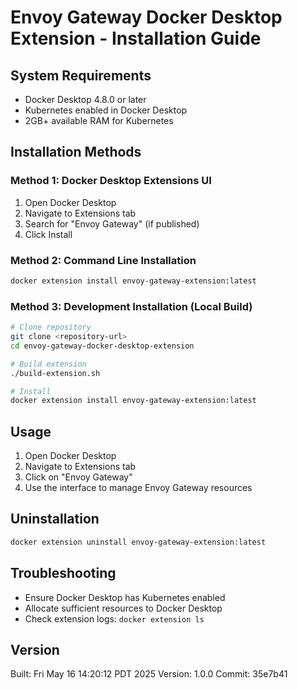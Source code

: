 # Envoy Gateway Docker Desktop Extension - Installation Guide

## System Requirements
- Docker Desktop 4.8.0 or later
- Kubernetes enabled in Docker Desktop
- 2GB+ available RAM for Kubernetes

## Installation Methods

### Method 1: Docker Desktop Extensions UI
1. Open Docker Desktop
2. Navigate to Extensions tab
3. Search for "Envoy Gateway" (if published)
4. Click Install

### Method 2: Command Line Installation
```bash
docker extension install envoy-gateway-extension:latest
```

### Method 3: Development Installation (Local Build)
```bash
# Clone repository
git clone <repository-url>
cd envoy-gateway-docker-desktop-extension

# Build extension
./build-extension.sh

# Install
docker extension install envoy-gateway-extension:latest
```

## Usage
1. Open Docker Desktop
2. Navigate to Extensions tab
3. Click on "Envoy Gateway"
4. Use the interface to manage Envoy Gateway resources

## Uninstallation
```bash
docker extension uninstall envoy-gateway-extension:latest
```

## Troubleshooting
- Ensure Docker Desktop has Kubernetes enabled
- Allocate sufficient resources to Docker Desktop
- Check extension logs: `docker extension ls`

## Version
Built: Fri May 16 14:20:12 PDT 2025
Version: 1.0.0
Commit: 35e7b41

